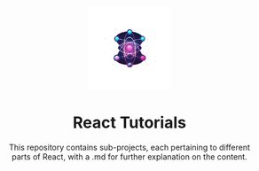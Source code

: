 <!DOCTYPE html>
<html>
<head>
</head>
<body>
<div style="text-align: center; padding: 20px;">
  <img src="react-essentials/src/assets/react-core-concepts.png" alt="React Core Concepts" style="max-width: 100%; height: auto; width: 150px; height: 150px;">
  <h1>React Tutorials</h1>
  <p>This repository contains sub-projects, each pertaining to different parts of React, with a .md for further explanation on the content.</p>
</div>
</body>
</html>
